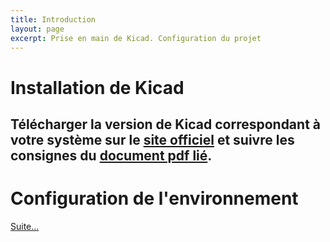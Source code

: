```yaml
---
title: Introduction
layout: page
excerpt: Prise en main de Kicad. Configuration du projet
---
```


# Installation de Kicad

Télécharger la version de Kicad correspondant à votre système sur le [site officiel](https://www.kicad-pcb.org/download/) et suivre les consignes du [document pdf lié](files/Installation_KICAD.pdf).
---

# Configuration de l'environnement

[Suite...]({{site.baseurl}}/enonces/tp2)
